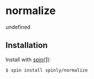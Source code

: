 
# normalize

  undefined

## Installation

  Install with [spin(1)](http://github.com/spinly/spin):

    $ spin install spinly/normalize

